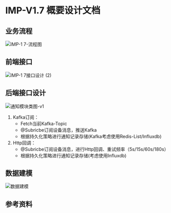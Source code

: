 # IMP-V1.7 概要设计文档
## 业务流程
![IMP-1 7-流程图](https://user-images.githubusercontent.com/18349925/187120272-26ebebc6-5362-44b0-8c44-14858a169ce7.png)
## 前端接口
![IMP-1 7接口设计 (2)](https://user-images.githubusercontent.com/18349925/187120279-494e7ed4-0f95-45d5-8dc0-78f04c91c50f.png)
## 后端接口设计
![通知模块类图-v1](https://user-images.githubusercontent.com/18349925/187118434-8f24d0f1-d074-4800-83a5-5fd7dd7ea83d.png)
1. Kafka订阅：
    - Fetch当前Kafka-Topic
    - @Subricbe订阅设备消息，推送Kafka
    - 根据持久化策略进行通知记录存储(Kafka考虑使用Redis-List/Influxdb)
2. Http回调：
    - @Subricbe订阅设备消息，进行Http回调、重试频率（5s/15s/60s/180s）
    - 根据持久化策略进行通知记录存储(考虑使用Influxdb)
## 数据建模
![数据建模](https://user-images.githubusercontent.com/18349925/187113929-5ced6d44-e29e-4206-86e6-080eee49133d.png)

## 参考资料

